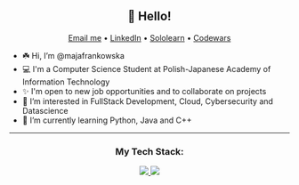 <h2 align="center">👋 Hello!</h2>
<p align="center">
  <a href="mailto:majafrankowskawork@gmail.com">Email me</a> •
  <a href="https://www.linkedin.com/in/majafrankowska/">LinkedIn</a> •
  <a href="https://www.sololearn.com/profile/9348645">Sololearn</a> •
    <a href="https://www.codewars.com/users/majafrankowska">Codewars</a> 
</p>



- ☘️ Hi, I’m @majafrankowska
- 💻 I'm a Computer Science Student at Polish-Japanese Academy of Information Technology
- ✨ I'm open to new job opportunities and to collaborate on projects
- 👀 I’m interested in FullStack Development, Cloud, Cybersecurity and Datascience
- 🧠 I’m currently learning Python, Java and C++


-------

<h3 align="center"> My Tech Stack:</h3>

<p align="center">
  <a href="https://skillicons.dev">
    <img src="https://skillicons.dev/icons?i=java,py,cpp,c,cmake,bash,mysql,django,swift,html,js,ts,css" />
    <img src="https://skillicons.dev/icons?i=idea,eclipse,gcp,linux,github,visualstudio,vscode,vim,wordpress,ps" />
  </a>
</p>



<!---
majafrankowska/majafrankowska is a ✨ special ✨ repository because its `README.md` (this file) appears on your GitHub profile.
You can click the Preview link to take a look at your changes.
--->
